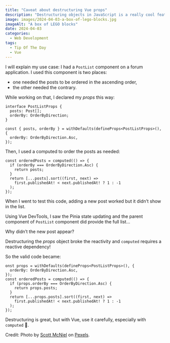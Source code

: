 ```yaml
---
title: "Caveat about destructuring Vue props"
description: "Destructuring objects in JavaScript is a really cool feature. Using it along with Vue can, however, take on a spin… Let’s dive into one caveat on the topic."
image: images/2024-04-03-a-box-of-lego-blocks.jpg
imageAlt: "A box of LEGO blocks"
date: 2024-04-03
categories:
  - Web Development
tags:
  - Tip Of The Day
  - Vue
---
```


I will explain my use case: I had a `PostList` component on a forum application. I used this component is two places:

- one needed the posts to be ordered in the ascending order,
- the other needed the contrary.

While working on that, I declared my _props_ this way:

```tsx
interface PostListProps {
  posts: Post[];
  orderBy: OrderByDirection;
}

const { posts, orderBy } = withDefaults(defineProps<PostListProps>(), {
  orderBy: OrderByDirection.Asc,
});
```

Then, I used a computed to order the posts as needed:

```tsx
const orderedPosts = computed(() => {
  if (orderBy === OrderByDirection.Asc) {
    return posts;
  }
  return [...posts].sort((first, next) =>
    first.publishedAt! < next.publishedAt! ? 1 : -1
  );
});
```

When I went to test this code, adding a new post worked but it didn’t show in the list.

Using Vue DevTools, I saw the Pinia state updating and the parent component of `PostList` component did provide the full list…

Why didn’t the new post appear?

Destructuring the _props_ object broke the reactivity and `computed` requires a reactive dependency!

So the valid code became:

```tsx
onst props = withDefaults(defineProps<PostListProps>(), {
  orderBy: OrderByDirection.Asc,
});
const orderedPosts = computed(() => {
  if (props.orderBy === OrderByDirection.Asc) {
    return props.posts;
  }
  return [...props.posts].sort((first, next) =>
    first.publishedAt! < next.publishedAt! ? 1 : -1
  );
});
```

Destructuring is great, but with Vue, use it carefully, especially with `computed` 🙂.

Credit: Photo by [Scott McNiel](https://www.pexels.com/photo/lego-blocks-on-white-plastic-container-7662317/) on [Pexels](https://www.pexels.com/).
